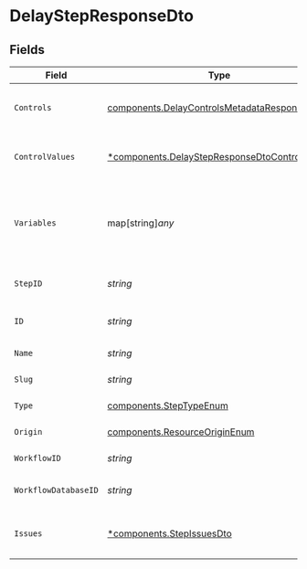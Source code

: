 # DelayStepResponseDto


## Fields

| Field                                                                                                         | Type                                                                                                          | Required                                                                                                      | Description                                                                                                   |
| ------------------------------------------------------------------------------------------------------------- | ------------------------------------------------------------------------------------------------------------- | ------------------------------------------------------------------------------------------------------------- | ------------------------------------------------------------------------------------------------------------- |
| `Controls`                                                                                                    | [components.DelayControlsMetadataResponseDto](../../models/components/delaycontrolsmetadataresponsedto.md)    | :heavy_check_mark:                                                                                            | Controls metadata for the delay step                                                                          |
| `ControlValues`                                                                                               | [*components.DelayStepResponseDtoControlValues](../../models/components/delaystepresponsedtocontrolvalues.md) | :heavy_minus_sign:                                                                                            | Control values for the delay step                                                                             |
| `Variables`                                                                                                   | map[string]*any*                                                                                              | :heavy_check_mark:                                                                                            | JSON Schema for variables, follows the JSON Schema standard                                                   |
| `StepID`                                                                                                      | *string*                                                                                                      | :heavy_check_mark:                                                                                            | Unique identifier of the step                                                                                 |
| `ID`                                                                                                          | *string*                                                                                                      | :heavy_check_mark:                                                                                            | Database identifier of the step                                                                               |
| `Name`                                                                                                        | *string*                                                                                                      | :heavy_check_mark:                                                                                            | Name of the step                                                                                              |
| `Slug`                                                                                                        | *string*                                                                                                      | :heavy_check_mark:                                                                                            | Slug of the step                                                                                              |
| `Type`                                                                                                        | [components.StepTypeEnum](../../models/components/steptypeenum.md)                                            | :heavy_check_mark:                                                                                            | Type of the step                                                                                              |
| `Origin`                                                                                                      | [components.ResourceOriginEnum](../../models/components/resourceoriginenum.md)                                | :heavy_check_mark:                                                                                            | Origin of the layout                                                                                          |
| `WorkflowID`                                                                                                  | *string*                                                                                                      | :heavy_check_mark:                                                                                            | Workflow identifier                                                                                           |
| `WorkflowDatabaseID`                                                                                          | *string*                                                                                                      | :heavy_check_mark:                                                                                            | Workflow database identifier                                                                                  |
| `Issues`                                                                                                      | [*components.StepIssuesDto](../../models/components/stepissuesdto.md)                                         | :heavy_minus_sign:                                                                                            | Issues associated with the step                                                                               |